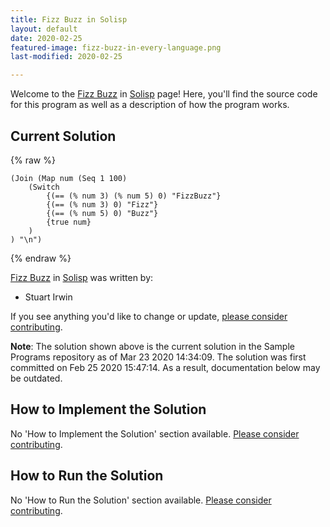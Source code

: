```yaml
---
title: Fizz Buzz in Solisp
layout: default
date: 2020-02-25
featured-image: fizz-buzz-in-every-language.png
last-modified: 2020-02-25

---
```


Welcome to the [Fizz Buzz](https://rzuckerm.github.io/sample-programs-website-copy/projects/fizz-buzz) in [Solisp](https://rzuckerm.github.io/sample-programs-website-copy/languages/solisp) page! Here, you'll find the source code for this program as well as a description of how the program works.

## Current Solution

{% raw %}

```solisp
(Join (Map num (Seq 1 100)
    (Switch
        {(== (% num 3) (% num 5) 0) "FizzBuzz"}
        {(== (% num 3) 0) "Fizz"}
        {(== (% num 5) 0) "Buzz"}
        {true num}
    )
) "\n")
```

{% endraw %}

[Fizz Buzz](https://rzuckerm.github.io/sample-programs-website-copy/projects/fizz-buzz) in [Solisp](https://rzuckerm.github.io/sample-programs-website-copy/languages/solisp) was written by:

- Stuart Irwin

If you see anything you'd like to change or update, [please consider contributing](https://github.com/TheRenegadeCoder/sample-programs).

**Note**: The solution shown above is the current solution in the Sample Programs repository as of Mar 23 2020 14:34:09. The solution was first committed on Feb 25 2020 15:47:14. As a result, documentation below may be outdated.

## How to Implement the Solution

No 'How to Implement the Solution' section available. [Please consider contributing](https://github.com/TheRenegadeCoder/sample-programs-website).

## How to Run the Solution

No 'How to Run the Solution' section available. [Please consider contributing](https://github.com/TheRenegadeCoder/sample-programs-website).